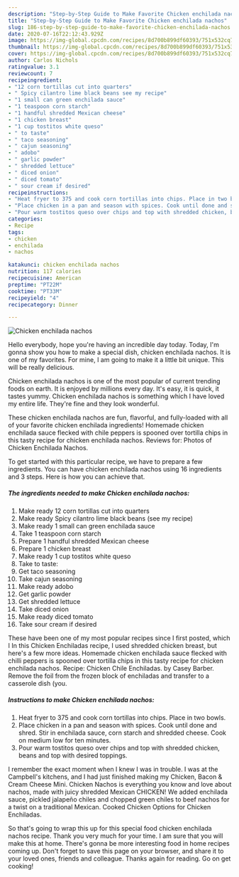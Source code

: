 ```yaml
---
description: "Step-by-Step Guide to Make Favorite Chicken enchilada nachos"
title: "Step-by-Step Guide to Make Favorite Chicken enchilada nachos"
slug: 186-step-by-step-guide-to-make-favorite-chicken-enchilada-nachos
date: 2020-07-16T22:12:43.929Z
image: https://img-global.cpcdn.com/recipes/8d700b899df60393/751x532cq70/chicken-enchilada-nachos-recipe-main-photo.jpg
thumbnail: https://img-global.cpcdn.com/recipes/8d700b899df60393/751x532cq70/chicken-enchilada-nachos-recipe-main-photo.jpg
cover: https://img-global.cpcdn.com/recipes/8d700b899df60393/751x532cq70/chicken-enchilada-nachos-recipe-main-photo.jpg
author: Carlos Nichols
ratingvalue: 3.1
reviewcount: 7
recipeingredient:
- "12 corn tortillas cut into quarters"
- " Spicy cilantro lime black beans see my recipe"
- "1 small can green enchilada sauce"
- "1 teaspoon corn starch"
- "1 handful shredded Mexican cheese"
- "1 chicken breast"
- "1 cup tostitos white queso"
- " to taste"
- " taco seasoning"
- " cajun seasoning"
- " adobo"
- " garlic powder"
- " shredded lettuce"
- " diced onion"
- " diced tomato"
- " sour cream if desired"
recipeinstructions:
- "Heat fryer to 375 and cook corn tortillas into chips. Place in two bowls."
- "Place chicken in a pan and season with spices. Cook until done and shred. Stir in enchilada sauce, corn starch and shredded cheese. Cook on medium low for ten minutes."
- "Pour warm tostitos queso over chips and top with shredded chicken, beans and top with desired toppings."
categories:
- Recipe
tags:
- chicken
- enchilada
- nachos

katakunci: chicken enchilada nachos 
nutrition: 117 calories
recipecuisine: American
preptime: "PT22M"
cooktime: "PT33M"
recipeyield: "4"
recipecategory: Dinner

---
```



![Chicken enchilada nachos](https://img-global.cpcdn.com/recipes/8d700b899df60393/751x532cq70/chicken-enchilada-nachos-recipe-main-photo.jpg)

Hello everybody, hope you're having an incredible day today. Today, I'm gonna show you how to make a special dish, chicken enchilada nachos. It is one of my favorites. For mine, I am going to make it a little bit unique. This will be really delicious.

Chicken enchilada nachos is one of the most popular of current trending foods on earth. It is enjoyed by millions every day. It's easy, it is quick, it tastes yummy. Chicken enchilada nachos is something which I have loved my entire life. They're fine and they look wonderful.

These chicken enchilada nachos are fun, flavorful, and fully-loaded with all of your favorite chicken enchilada ingredients! Homemade chicken enchilada sauce flecked with chile peppers is spooned over tortilla chips in this tasty recipe for chicken enchilada nachos. Reviews for: Photos of Chicken Enchilada Nachos.


To get started with this particular recipe, we have to prepare a few ingredients. You can have chicken enchilada nachos using 16 ingredients and 3 steps. Here is how you can achieve that.

<!--inarticleads1-->

##### The ingredients needed to make Chicken enchilada nachos:

1. Make ready 12 corn tortillas cut into quarters
1. Make ready  Spicy cilantro lime black beans (see my recipe)
1. Make ready 1 small can green enchilada sauce
1. Take 1 teaspoon corn starch
1. Prepare 1 handful shredded Mexican cheese
1. Prepare 1 chicken breast
1. Make ready 1 cup tostitos white queso
1. Take  to taste:
1. Get  taco seasoning
1. Take  cajun seasoning
1. Make ready  adobo
1. Get  garlic powder
1. Get  shredded lettuce
1. Take  diced onion
1. Make ready  diced tomato
1. Take  sour cream if desired


These have been one of my most popular recipes since I first posted, which I In this Chicken Enchiladas recipe, I used shredded chicken breast, but here&#39;s a few more ideas. Homemade chicken enchilada sauce flecked with chilli peppers is spooned over tortilla chips in this tasty recipe for chicken enchilada nachos. Recipe: Chicken Chile Enchiladas. by Casey Barber. Remove the foil from the frozen block of enchiladas and transfer to a casserole dish (you. 

<!--inarticleads2-->

##### Instructions to make Chicken enchilada nachos:

1. Heat fryer to 375 and cook corn tortillas into chips. Place in two bowls.
1. Place chicken in a pan and season with spices. Cook until done and shred. Stir in enchilada sauce, corn starch and shredded cheese. Cook on medium low for ten minutes.
1. Pour warm tostitos queso over chips and top with shredded chicken, beans and top with desired toppings.


I remember the exact moment when I knew I was in trouble. I was at the Campbell&#39;s kitchens, and I had just finished making my Chicken, Bacon &amp; Cream Cheese Mini. Chicken Nachos is everything you know and love about nachos, made with juicy shredded Mexican CHICKEN! We added enchilada sauce, pickled jalapeño chiles and chopped green chiles to beef nachos for a twist on a traditional Mexican. Cooked Chicken Options for Chicken Enchiladas. 

So that's going to wrap this up for this special food chicken enchilada nachos recipe. Thank you very much for your time. I am sure that you will make this at home. There's gonna be more interesting food in home recipes coming up. Don't forget to save this page on your browser, and share it to your loved ones, friends and colleague. Thanks again for reading. Go on get cooking!
